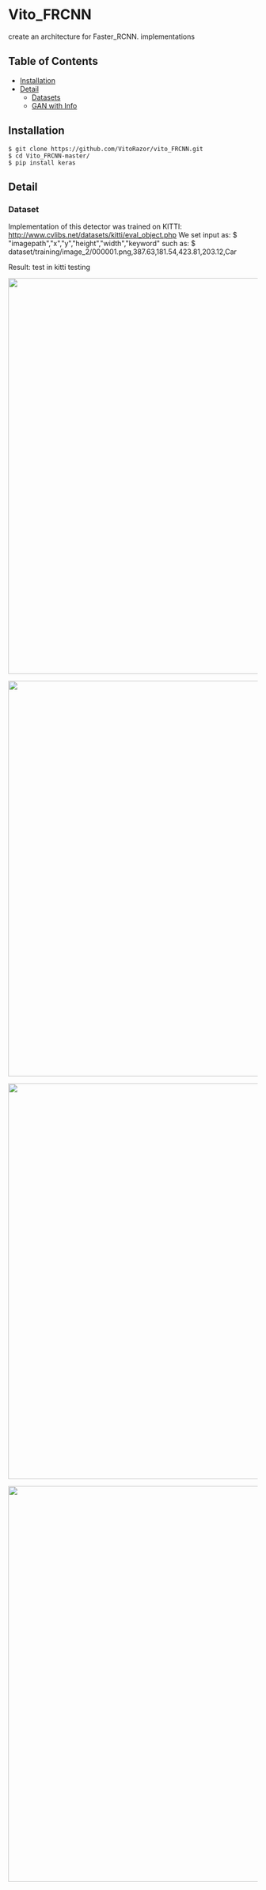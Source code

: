 # Vito_FRCNN
create an architecture for Faster_RCNN.
implementations 
## Table of Contents
  * [Installation](#installation)
  * [Detail](#Detail)
    + [Datasets](#Dataset)  
    + [GAN with Info](#GAN-info)

## Installation
    $ git clone https://github.com/VitoRazor/vito_FRCNN.git
    $ cd Vito_FRCNN-master/
    $ pip install keras

## Detail   
### Dataset
Implementation of this detector was trained on KITTI: http://www.cvlibs.net/datasets/kitti/eval_object.php
We set input as: 
    $ "imagepath","x","y","height","width","keyword"
such as:
    $ dataset/training/image_2/000001.png,387.63,181.54,423.81,203.12,Car

Result:
test in kitti testing  
 <p align="center">
    <img src="https://github.com/VitoRazor/Vito_FRCNN/blob/master/result/1.png" width="800"\>
</p>
 <p align="center">
    <img src="https://github.com/VitoRazor/Vito_FRCNN/blob/master/result/2.png" width="800"\>
</p>
 <p align="center">
    <img src="https://github.com/VitoRazor/Vito_FRCNN/blob/master/result/3.png" width="800"\>
</p>
 <p align="center">
    <img src="https://github.com/VitoRazor/Vito_FRCNN/blob/master/result/4.png" width="800"\>
</p>


